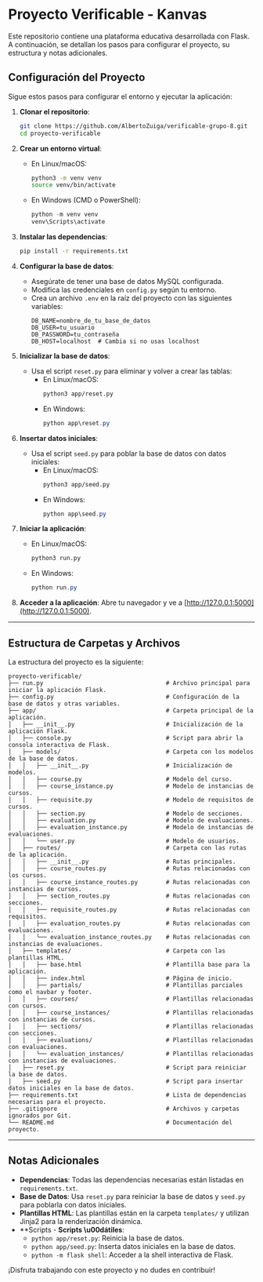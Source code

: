 # Proyecto Verificable - Kanvas

Este repositorio contiene una plataforma educativa desarrollada con Flask. A continuación, se detallan los pasos para configurar el proyecto, su estructura y notas adicionales.

## Configuración del Proyecto

Sigue estos pasos para configurar el entorno y ejecutar la aplicación:

1. **Clonar el repositorio**:

   ```bash
   git clone https://github.com/AlbertoZuiga/verificable-grupo-8.git
   cd proyecto-verificable
   ```

2. **Crear un entorno virtual**:

   - En Linux/macOS:
     ```bash
     python3 -m venv venv
     source venv/bin/activate
     ```
   - En Windows (CMD o PowerShell):
     ```powershell
     python -m venv venv
     venv\Scripts\activate
     ```

3. **Instalar las dependencias**:

   ```bash
   pip install -r requirements.txt
   ```

4. **Configurar la base de datos**:

   - Asegúrate de tener una base de datos MySQL configurada.
   - Modifica las credenciales en `config.py` según tu entorno.
   - Crea un archivo `.env` en la raíz del proyecto con las siguientes variables:
     ```env
     DB_NAME=nombre_de_tu_base_de_datos
     DB_USER=tu_usuario
     DB_PASSWORD=tu_contraseña
     DB_HOST=localhost  # Cambia si no usas localhost
     ```

5. **Inicializar la base de datos**:

   - Usa el script `reset.py` para eliminar y volver a crear las tablas:
     - En Linux/macOS:
       ```bash
       python3 app/reset.py
       ```
     - En Windows:
       ```powershell
       python app\reset.py
       ```

6. **Insertar datos iniciales**:

   - Usa el script `seed.py` para poblar la base de datos con datos iniciales:
     - En Linux/macOS:
       ```bash
       python3 app/seed.py
       ```
     - En Windows:
       ```powershell
       python app\seed.py
       ```

7. **Iniciar la aplicación**:

   - En Linux/macOS:
     ```bash
     python3 run.py
     ```
   - En Windows:
     ```powershell
     python run.py
     ```

8. **Acceder a la aplicación**:
   Abre tu navegador y ve a [http://127.0.0.1:5000](http://127.0.0.1:5000).

---

## Estructura de Carpetas y Archivos

La estructura del proyecto es la siguiente:

```
proyecto-verificable/
├── run.py                                   # Archivo principal para iniciar la aplicación Flask.
├── config.py                                # Configuración de la base de datos y otras variables.
├── app/                                     # Carpeta principal de la aplicación.
│   ├── __init__.py                          # Inicialización de la aplicación Flask.
│   ├── console.py                           # Script para abrir la consola interactiva de Flask.
│   ├── models/                              # Carpeta con los modelos de la base de datos.
│   │   ├── __init__.py                      # Inicialización de modelos.
│   │   ├── course.py                        # Modelo del curso.
│   │   ├── course_instance.py               # Modelo de instancias de cursos.
│   │   ├── requisite.py                     # Modelo de requisitos de cursos.
│   │   ├── section.py                       # Modelo de secciones.
│   │   ├── evaluation.py                    # Modelo de evaluaciones.
│   │   ├── evaluation_instance.py           # Modelo de instancias de evaluaciones.
│   │   └── user.py                          # Modelo de usuarios.
│   ├── routes/                              # Carpeta con las rutas de la aplicación.
│   │   ├── __init__.py                      # Rutas principales.
│   │   ├── course_routes.py                 # Rutas relacionadas con los cursos.
│   │   ├── course_instance_routes.py        # Rutas relacionadas con instancias de cursos.
│   │   ├── section_routes.py                # Rutas relacionadas con secciones.
│   │   ├── requisite_routes.py              # Rutas relacionadas con requisitos.
│   │   ├── evaluation_routes.py             # Rutas relacionadas con evaluaciones.
│   │   └── evaluation_instance_routes.py    # Rutas relacionadas con instancias de evaluaciones.
│   ├── templates/                           # Carpeta con las plantillas HTML.
│   │   ├── base.html                        # Plantilla base para la aplicación.
│   │   ├── index.html                       # Página de inicio.
│   │   ├── partials/                        # Plantillas parciales como el navbar y footer.
│   │   ├── courses/                         # Plantillas relacionadas con cursos.
│   │   ├── course_instances/                # Plantillas relacionadas con instancias de cursos.
│   │   ├── sections/                        # Plantillas relacionadas con secciones.
│   │   ├── evaluations/                     # Plantillas relacionadas con evaluaciones.
│   │   └── evaluation_instances/            # Plantillas relacionadas con instancias de evaluaciones.
│   ├── reset.py                             # Script para reiniciar la base de datos.
│   ├── seed.py                              # Script para insertar datos iniciales en la base de datos.
├── requirements.txt                         # Lista de dependencias necesarias para el proyecto.
├── .gitignore                               # Archivos y carpetas ignorados por Git.
└── README.md                                # Documentación del proyecto.
```

---

## Notas Adicionales

- **Dependencias**: Todas las dependencias necesarias están listadas en `requirements.txt`.
- **Base de Datos**: Usa `reset.py` para reiniciar la base de datos y `seed.py` para poblarla con datos iniciales.
- **Plantillas HTML**: Las plantillas están en la carpeta `templates/` y utilizan Jinja2 para la renderización dinámica.
- **Scripts - **Scripts \u00dátiles**:
  - `python app/reset.py`: Reinicia la base de datos.
  - `python app/seed.py`: Inserta datos iniciales en la base de datos.
  - `python -m flask shell`: Acceder a la shell interactiva de Flask.

¡Disfruta trabajando con este proyecto y no dudes en contribuir!

